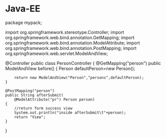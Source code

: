 # Java-EE
package mypack;

import org.springframework.stereotype.Controller;
import org.springframework.web.bind.annotation.GetMapping;
import org.springframework.web.bind.annotation.ModelAttribute;
import org.springframework.web.bind.annotation.PostMapping;
import org.springframework.web.servlet.ModelAndView;

@Controller
public class PersonController {
	@GetMapping("person")
	public ModelAndView before()
	{
 		Person defaultPerson=new Person();
	
		return new ModelAndView("Person","persons",defaultPerson);
	}
	
	@PostMapping("person")
	public String afterSubmit(
		@ModelAttribute("pr") Person person) 
	{
		//return form success view
		System.out.println("inside afterSubmit\t"+person);
		return "View";
	}
}

